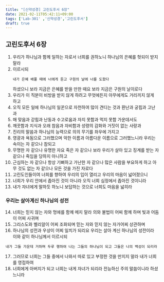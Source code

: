 ```yaml
---
title: "[신약성경] 고린도후서 6장"
date: 2021-02-11T05:42:11+09:00
tags: ['Lab-301' ,'신약성경','고린도후서']
draft: true
---
```

## 고린도후서 6장
1. 우리가 하나님과 함께 일하는 자로서 너희를 권하노니 하나님의 은혜를 헛되이 받지 말라
2. 이르시되
   ```
   내가 은혜 배풀 때에 너에게 듣고 구원의 날에 너를 도왔다
   ```
   하셨으니 보라 지금은 은혜를 받을 만한 때요 보라 지금은 구원의 날이로다
3. 우리가 이 직분이 비방을 받지 않게 하려고 무엇에든지 아무에게도 거리끼지 않게 하고
4. 오직 모든 일에 하나님의 일꾼으로 자천하여 많이 견디는 것과 환난과 궁핍과 고난과
5. 매 맞음과 갇힘과 난동과 수고로움과 자지 못함과 먹지 못함 가운데서도
6. 깨끗함과 지식과 오래 참음과 자비함과 성령의 감화와 거짓이 없는 사랑과
7. 진리의 말씀과 하나님의 능력으로 의의 무기를 좌우에 가지고
8. 영광과 욕됨으로 그러했으며 악한 이름과 아름다운 이름으로 그러했느니라 우리는 속이는 자 같으나 참되고
9. 무명한 자 같으나 유명한 자요 죽은 자 같으나 보라 우리가 살아 있고 징계를 받는 자 같으나 죽임을 당하지 아니하고 
10. 근심하는 자 같으나 항상 기뻐하고 가난한 자 같으나 많은 사람을 부요하게 하고 아무 것도 없는 자 같으나 모든 것을 가진 자로다
11. 고린도인들이여 너희를 향하여 우리의 입이 열리고 우리의 마음이 넓어졌으니
12. 너희가 우리 안에서 좁아진 것이 아니라 오직 너희 심정에서 좁아진 것이니라
13. 내가 자녀에게 말하듯 하노니 보답하는 것으로 너희도 마음을 넓히라
### 우리는 살아계신 하나님의 성전
14. 너희는 믿지 않는 자와 멍에를 함께 메지 말라 의와 불법이 어찌 함께 하며 빛과 어둠이 어찌 사귀며
15. 그리스도와 벨리알이 어찌 조화되며 믿는 자와 믿지 않는 자가어찌 상관하며
16. 하나님의 성전과 우상이 어찌 일치가 되리요 우리는 살아 계신 하나님의 성전이라 이와 같이 하나님께서 이르시되
```
내가 그들 가운데 거하며 두루 행하여 나는 그들의 하나님이 되고 그들은 나의 백성이 되리라
```
17. 그러므로 너희는 그들 중에서 나와서 따로 있고 부정한 것을 만지지 말라 내가 너희를 영접하여
18. 너희에게 아버지가 되고 너희는 내게 자녀가 되리라 전능하신 주의 말씀이니라 하셨느니라

